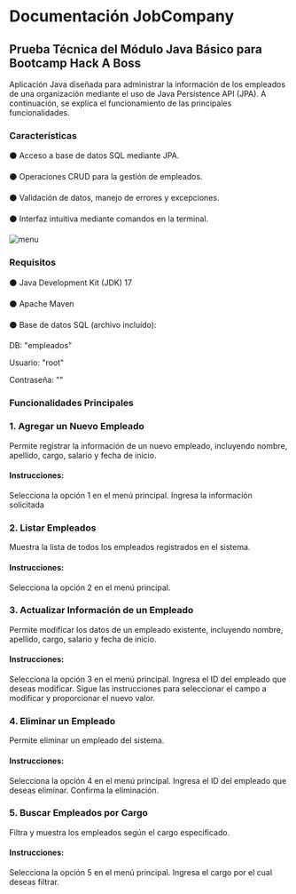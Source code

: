 # Documentación JobCompany
## Prueba Técnica del Módulo Java Básico para Bootcamp Hack A Boss

 Aplicación Java diseñada para administrar la información de los empleados de una organización mediante el uso de Java Persistence API (JPA). A continuación, se explica el funcionamiento de las principales funcionalidades.

 ### Características
 
⚫ Acceso a base de datos SQL mediante JPA.

⚫ Operaciones CRUD para la gestión de empleados.

⚫ Validación de datos, manejo de errores y excepciones.

⚫ Interfaz intuitiva mediante comandos en la terminal.

![menu](https://i.imgur.com/0Xtj9iM.png)

### Requisitos
⚫ Java Development Kit (JDK) 17

⚫ Apache Maven

⚫ Base de datos SQL (archivo incluído):

DB: "empleados"

Usuario: "root"

Contraseña: ""

### Funcionalidades Principales

### 1. Agregar un Nuevo Empleado
Permite registrar la información de un nuevo empleado, incluyendo nombre, apellido, cargo, salario y fecha de inicio.

#### Instrucciones:
Selecciona la opción 1 en el menú principal. Ingresa la información solicitada

### 2. Listar Empleados
Muestra la lista de todos los empleados registrados en el sistema.

#### Instrucciones:
Selecciona la opción 2 en el menú principal.

### 3. Actualizar Información de un Empleado
Permite modificar los datos de un empleado existente, incluyendo nombre, apellido, cargo, salario y fecha de inicio.

#### Instrucciones:
Selecciona la opción 3 en el menú principal. Ingresa el ID del empleado que deseas modificar. Sigue las instrucciones para seleccionar el campo a modificar y proporcionar el nuevo valor.

### 4. Eliminar un Empleado
Permite eliminar un empleado del sistema.

#### Instrucciones:
Selecciona la opción 4 en el menú principal. Ingresa el ID del empleado que deseas eliminar. Confirma la eliminación.

### 5. Buscar Empleados por Cargo
Filtra y muestra los empleados según el cargo especificado.

#### Instrucciones:
Selecciona la opción 5 en el menú principal. Ingresa el cargo por el cual deseas filtrar.
